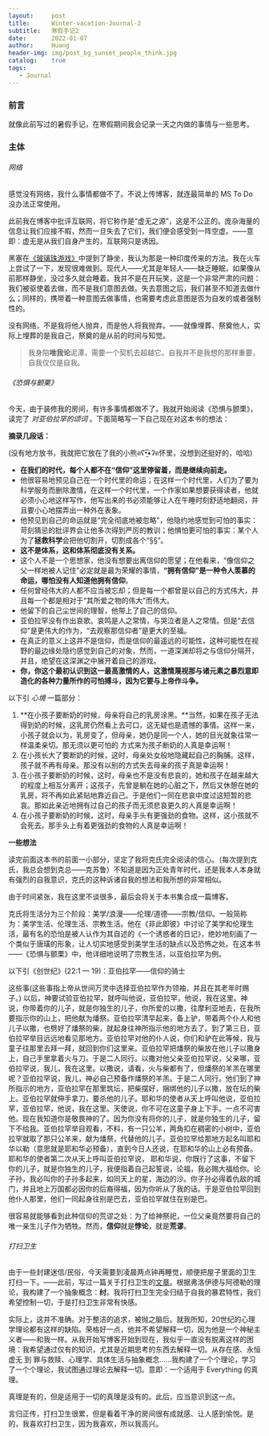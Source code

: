 ```yaml
---
layout:     post
title:      Winter-vacation-Journal-2
subtitle:   寒假手记2
date:       2022-01-07
author:     Huang
header-img: img/post_bg_sunset_people_think.jpg
catalog:    true
tags:
   - Journal
---
```


### 前言

就像此前写过的暑假手记，在寒假期间我会记录一天之内做的事情与一些思考。

### 主体

###### 网络

感觉没有网络，我什么事情都做不了。不说上传博客，就连最简单的 MS To Do 没办法正常使用。

此前我在博客中批评互联网，将它称作是“虚无之源”，这是不公正的。庞杂海量的信息让我们应接不暇，然而一旦失去了它们，我们便会感受到一阵空虚。——意即：虚无是从我们自身产生的，互联网只是诱因。

黑塞在[《玻璃珠游戏》](https://huang-feiyu.github.io/2022/01/01/The-Glass-Bead-Game)中提到了静坐，我认为那是一种印度传来的方法。我在火车上尝试了一下，发现很难做到。现代人——尤其是年轻人——缺乏睡眠，如果像从前那样静坐，没过多久就会睡着。我并不是在开玩笑，这是一个非常严肃的问题：我们被驱使着去做，而不是我们意图去做。失去意图之后，我们甚至不知道去做什么；同样的，携带着一种意图去做事情，也需要考虑此意图是否为自发的或者强制性的。

没有网络，不是我将他人抛弃，而是他人将我抛弃。——就像埋葬、祭奠他人，实际上埋葬的是我自己，祭奠的是从前的时间与知觉。

> 我身陷**唯我论**泥潭，需要一个契机去超越它。自我并不是我想的那样重要，自我仅仅是自我。

###### 《恐惧与颤栗》

今天，由于装修我的房间，有许多事情都做不了。我就开始阅读《恐惧与颤栗》，读完了 *对亚伯拉罕的颂词* 。下面简略写一下自己现在对这本书的想法：

**摘录几段话：**

(没有地方放书，我就把它放在了我的小熊ฅʕ•̫͡•ʔฅ怀里，没想到还挺好的，哈哈)

* **在我们的时代，每个人都不在“信仰”这里停留着，而是继续向前走。**
* 他很容易地预见自己在一个时代里的命运；在这样一个时代里，人们为了要为科学服务而删除激情，在这样一个时代里，一个作家如果想要获得读者，他就必须小心地这样写作，他写出来的书必须能够让人在午睡时刻舒适地翻阅，并且要小心地摆弄出一种外在表象。
* 他预见到自己的命运就是“完全彻底地被忽略”，他隐约地感觉到可怕的事实：苛刻猜忌的批评界会让他多次得到严厉的教训；他惧怕更可怕的事实：某个人为了**拯救科学**会把他切割开，切割成各个“§§”。
* **这不是体系，这和体系彻底没有关系。**
* 这个人不是一个思想家，他没有想要出离信仰的愿望；在他看来，“像信仰之父一样地被人记住”必定就是最为荣耀的事情，**“拥有信仰”是一种令人羡慕的命运，哪怕没有人知道他拥有信仰**。
* 任何曾经伟大的人都不应当被忘却；但是每一个都曾是以自己的方式伟大，并且每一个都是相对于“其所爱之物的伟大”而伟大。
* 他留下的自己尘世间的理智，他带上了自己的信仰。
* 亚伯拉罕没有作出哀歌。哀鸣是人之常情，与哭泣者是人之常情。但是“去信仰”是更伟大的作为，“去观察那信仰者”是更大的至福。
* 在真正的意义上这并不是信仰，而是信仰的最遥远的可能性，这种可能性在视野的最边缘处隐约感觉到自己的对象，然而，一道深渊却将之与信仰分隔开，并且，绝望在这深渊之中展开着自己的游戏。
* **你，你这个最初认识到这一最高激情的人，这激情蔑视那与诸元素之暴烈意即造化的各种力量所作的可怕搏斗，因为它要与上帝作斗争。**

以下引 *心境* 一篇部分：

1. **在小孩子要断奶的时候，母亲将自己的乳房涂黑。**当然，如果在孩子无法得到奶的时候，这乳房仍然看上去可口，这无疑也是遗憾的事情。这样一来，小孩子就会以为，乳房变了，但母亲，她仍是同一个人，她的目光就象往常一样温柔亲切。那无须以更可怕的	方式来为孩子断奶的人真是幸运啊！
2. 在小孩长大了要断奶的时候，这时，母亲处女般地隐藏起自己的胸脯。这样，孩子就不再有母亲。那没有以别的方式失去母亲的孩子真是幸运啊！
3. 在小孩子要断奶的时候，这时，母亲也不是没有悲哀的，她和孩子在越来越大的程度上相互分离开；这孩子，先曾是躺在她的心脏之下，然后又休憩在她的乳房，将不再如此紧贴地靠近自己。于是他们一同在悲哀中度过这短暂的悲哀。那如此亲近地拥有过自己的孩子而无须悲哀更久的人真是幸运啊！
4. 在小孩子要断奶的时候，这时，母亲手头有更强劲的食物。这样，这小孩就不会死去。那手头上有着更强劲的食物的人真是幸运啊！

**一些想法**

读完前面这本书的前面一小部分，坚定了我将克氏完全阅读的信心。（每次提到克氏，我总会想到克总——克苏鲁）不知道是因为正处青年时代，还是我本人本身就有强烈的自我意识，克氏的这种诉诸自我的想法和我所想的非常相似。

由于时间紧张，我在这里不谈很多，最后会将关于本书集合成一篇博客。

克氏将生活分为三个阶段：美学/浪漫——伦理/道德——宗教/信仰。一般简称为：美学生活、伦理生活、宗教生活。他在《非此即彼》中讨论了美学和伦理生活，最有名的恐怕是被人认作为其自述的《一个诱惑者的日记》，绝妙地刻画了一个类似于唐璜的形象，让人切实地感受到美学生活的缺点以及恐怖之处。在这本书——《恐惧与颤栗》中，他详细地说明了宗教生活，以亚伯拉罕为例。

以下引《创世纪》(22:1 — 19)：亚伯拉罕——信仰的骑士

这些事(这些事指上帝从世间万灵中选择亚伯拉罕作为领袖，并且在其老年时赐子。) 以后，神要试验亚伯拉罕，就呼叫他说，亚伯拉罕，他说，我在这里。神说，你带着你的儿子，就是你独生的儿子，你所爱的以撒，往摩利亚地去，在我所要指示你的山上，把他献为燔祭。亚伯拉罕清早起来，备上驴，带着两个仆人和他儿子以撒，也劈好了燔祭的柴，就起身往神所指示他的地方去了。到了第三日，亚伯拉罕举目远远地看见那地方。亚伯拉罕对他的仆人说，你们和驴在此等候，我与童子往那里去拜一拜，就回到你们这里来。亚伯拉罕把燔祭的柴放在他儿子以撒身上，自己手里拿着火与刀。于是二人同行。以撒对他父亲亚伯拉罕说，父亲哪，亚伯拉罕说，我儿，我在这里。以撒说，请看，火与柴都有了，但燔祭的羊羔在哪里呢？亚伯拉罕说，我儿，神必自己预备作燔祭的羊羔。于是二人同行。他们到了神所指示的地方，亚伯拉罕在那里筑坛，把柴摆好，捆绑他的儿子以撒，放在坛的柴上。亚伯拉罕就伸手拿刀，要杀他的儿子。耶和华的使者从天上呼叫他说，亚伯拉罕，亚伯拉罕，他说，我在这里。天使说，你不可在这童子身上下手。一点不可害他。现在我知道你是敬畏神的了。因为你没有将你的儿子，就是你独生的儿子，留下不给我。亚伯拉罕举目观看，不料，有一只公羊，两角扣在稠密的小树中，亚伯拉罕就取了那只公羊来，献为燔祭，代替他的儿子。亚伯拉罕给那地方起名叫耶和华以勒（意思就是耶和华必预备），直到今日人还说，在耶和华的山上必有预备。耶和华的使者第二次从天上呼叫亚伯拉罕说， 耶和华说，你既行了这事，不留下你的儿子，就是你独生的儿子，我便指着自己起誓说，论福，我必赐大福给你。论子孙，我必叫你的子孙多起来，如同天上的星，海边的沙。你子孙必得着仇敌的城门，并且地上万国都必因你的后裔得福，因为你听从了我的话。于是亚伯拉罕回到他仆人那里，他们一同起身往别是巴去，亚伯拉罕就住在别是巴。

很容易就能够看到此种信仰的荒谬之处：为了给神祭祀，一位父亲竟然要将自己的唯一亲生儿子作为牺牲。然而，**信仰**就是**悖论**，就是**荒谬**。

###### 打扫卫生

由于一些封建迷信/民俗，今天需要到凌晨两点钟再睡觉，顺便把屋子里面的卫生打扫一下。——此前，写过一篇关于打扫卫生的[文章](https://huang-feiyu.github.io/2021/07/27/Essay-24)。根据弗洛伊德与阿德勒的理论，我构建了一个抽象概念：**纣**。我将打扫卫生完全归结于自我的暴君特性，我们希望控制一切，于是打扫卫生非常有快感。

实际上，这并不准确。对于整洁的追求，被抛之脑后。就我所知，20世纪的心理学理论都有这样的缺陷。荣格好一点，他并不希望解释一切，因为他是一个神秘主义者——和我一样。从我开始写博客开始到现在，我似乎一直没有脱离这样的困境：我希望通过仅有的知识，尤其是近期思考的东西去解释一切。从存在感、永恒虚无 到 罪与救赎、心理学、具体生活与抽象概念……我构建了一个个理论，学习了一个个理论，我试图通过理论去解释一切。意即：一个适用于 Everything 的真理。

真理是有的，但是适用于一切的真理是没有的。此后，应当意识到这一点。

言归正传，打扫卫生很累，但是看着干净的房间很有成就感、让人感到愉悦。是的，我喜欢打扫卫生，因为我喜欢，所以我高兴。
